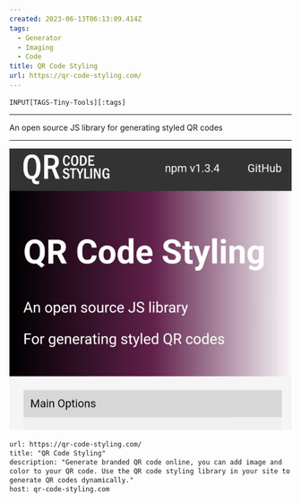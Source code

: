 ```yaml
---
created: 2023-06-13T06:13:09.414Z
tags: 
  - Generator
  - Imaging
  - Code
title: QR Code Styling
url: https://qr-code-styling.com/
---
```

```meta-bind
INPUT[TAGS-Tiny-Tools][:tags]
```

___
An open source JS library for generating styled QR codes
___

![](_attachments/qr-code-styling.jpg)

```cardlink
url: https://qr-code-styling.com/
title: "QR Code Styling"
description: "Generate branded QR code online, you can add image and color to your QR code. Use the QR code styling library in your site to generate QR codes dynamically."
host: qr-code-styling.com
```
